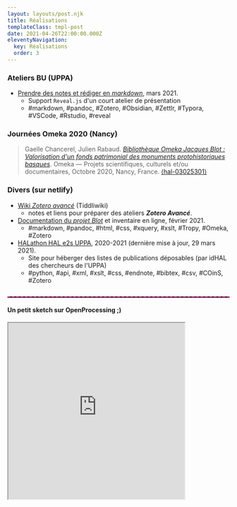 ```yaml
---
layout: layouts/post.njk
title: Réalisations
templateClass: tmpl-post
date: 2021-04-26T22:00:00.000Z
eleventyNavigation:
  key: Réalisations
  order: 3
---
```


### Ateliers BU (UPPA)
- [Prendre des notes et rédiger en *markdown*](https://atelier-markdown-uppa.netlify.app/#/), mars 2021.
  - Support `Reveal.js` d'un court atelier de présentation
  - #markdown, #pandoc, #Zotero, #Obsidian, #Zettlr, #Typora, #VSCode, #Rstudio, #reveal

### Journées Omeka 2020 (Nancy)

> Gaelle Chancerel, Julien Rabaud. [*Bibliothèque Omeka Jacques Blot : Valorisation d'un fonds patrimonial des monuments protohistoriques basques*](https://hal-univ-pau.archives-ouvertes.fr/hal-03025301). Omeka — Projets scientifiques, culturels et/ou documentaires, Octobre 2020, Nancy, France. [⟨hal-03025301⟩](https://hal-univ-pau.archives-ouvertes.fr/hal-03025301)

### Divers (sur netlify)
- [Wiki *Zotero avancé*](https://uju-zotero-tw.netlify.app) (Tiddliwiki)
  - notes et liens pour préparer des ateliers ***Zotero Avancé***.
- [Documentation du *projet Blot*](https://inventaire-blot.netlify.app) et inventaire en ligne, février 2021.
  - #markdown, #pandoc, #html, #css, #xquery, #xslt, #Tropy, #Omeka, #Zotero
- [HALathon HAL e2s UPPA](https://halathon2021-hal-e2s-uppa.netlify.app), 2020-2021 (dernière mise à jour, 29 mars 2021).
  - Site pour héberger des listes de publications déposables (par idHAL des chercheurs de l'UPPA)
  - #python, #api, #xml, #xslt, #css, #endnote, #bibtex, #csv, #COinS, #Zotero 

<hr style="border:none;border-top:2px dashed deeppink;max-width:42em;margin:0px;margin-top:2em;" />

#### Un petit sketch sur OpenProcessing ;)
<iframe src="https://openprocessing.org/sketch/117229/embed/" width="400" height="400"></iframe>
